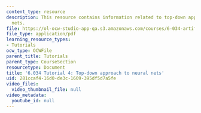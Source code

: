 ```yaml
---
content_type: resource
description: This resource contains information related to top-down approach to neural
  nets.
file: https://ol-ocw-studio-app-qa.s3.amazonaws.com/courses/6-034-artificial-intelligence-fall-2010/281ccaf416d0de3c1609395df5d7a5fe_MIT6_034F10_tutor04.pdf
file_type: application/pdf
learning_resource_types:
- Tutorials
ocw_type: OCWFile
parent_title: Tutorials
parent_type: CourseSection
resourcetype: Document
title: '6.034 Tutorial 4: Top-down approach to neural nets'
uid: 281ccaf4-16d0-de3c-1609-395df5d7a5fe
video_files:
  video_thumbnail_file: null
video_metadata:
  youtube_id: null
---
```

